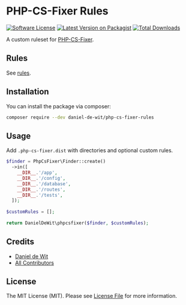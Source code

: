 # PHP-CS-Fixer Rules

[![Software License](https://img.shields.io/badge/license-MIT-brightgreen.svg?style=flat-square)](LICENSE.md)
[![Latest Version on Packagist](https://img.shields.io/packagist/v/daniel-de-wit/php-cs-fixer-rules.svg?style=flat-square)](https://packagist.org/packages/daniel-de-wit/php-cs-fixer-rules)
[![Total Downloads](https://img.shields.io/packagist/dt/daniel-de-wit/php-cs-fixer-rules.svg?style=flat-square)](https://packagist.org/packages/daniel-de-wit/php-cs-fixer-rules)

A custom ruleset for [PHP-CS-Fixer](https://github.com/FriendsOfPHP/PHP-CS-Fixer).

## Rules
See [rules](src/rules.php).

## Installation

You can install the package via composer:

```bash
composer require --dev daniel-de-wit/php-cs-fixer-rules
```

## Usage

Add `.php-cs-fixer.dist` with directories and optional custom rules.

```php
$finder = PhpCsFixer\Finder::create()
  ->in([
    __DIR__.'/app',
    __DIR__.'/config',
    __DIR__.'/database',
    __DIR__.'/routes',
    __DIR__.'/tests',
  ]);
  
$customRules = [];
 
return DanielDeWit\phpcsfixer($finder, $customRules);
```

## Credits

- [Daniel de Wit](https://github.com/daniel-de-wit)
- [All Contributors](../../contributors)

## License

The MIT License (MIT). Please see [License File](LICENSE.md) for more information.
